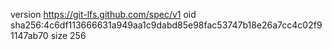 version https://git-lfs.github.com/spec/v1
oid sha256:4c6df113666631a949aa1c9dabd85e98fac53747b18e26a7cc4c02f91147ab70
size 256
